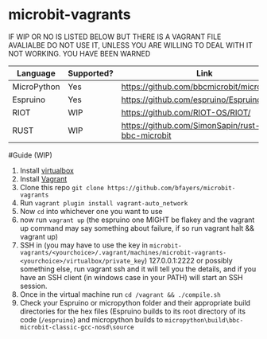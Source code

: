 # microbit-vagrants
IF WIP OR NO IS LISTED BELOW BUT THERE IS A VAGRANT FILE AVALIALBE DO NOT USE IT, UNLESS YOU ARE WILLING TO DEAL WITH IT NOT WORKING.
YOU HAVE BEEN WARNED

| Language    | Supported? | Link                                               |
|-------------|------------|----------------------------------------------------|
| MicroPython | Yes        | https://github.com/bbcmicrobit/micropython         |
| Espruino    | Yes        | https://github.com/espruino/Espruino               |
| RIOT        | WIP        | https://github.com/RIOT-OS/RIOT/                   |
| RUST        | WIP        | https://github.com/SimonSapin/rust-on-bbc-microbit |

#Guide (WIP)
1. Install [virtualbox](https://www.virtualbox.org/wiki/Downloads)
2. Install [Vagrant](https://www.vagrantup.com/downloads.html)
3. Clone this repo ```git clone https://github.com/bfayers/microbit-vagrants```
4. Run ```vagrant plugin install vagrant-auto_network```
5. Now ```cd``` into whichever one you want to use
6. now run ```vagrant up``` (the espruino one MIGHT be flakey and the vagrant up command may say something about failure, if so run vagrant halt && vagrant up)
7. SSH in (you may have to use the key in ```microbit-vagrants/<yourchoice>/.vagrant/machines/microbit-vagrants-<yourchoice>/virtualbox/private_key```) 127.0.0.1:2222 or possibly something else, run vagrant ssh and it will tell you the details, and if you have an SSH client (in windows case in your PATH) will start an SSH session.
8. Once in the virtual machine run ```cd /vagrant && ./compile.sh``` 
9. Check your Espruino or micropython folder and their appropriate build directories for the hex files (Espruino builds to its root directory of its code (```/espruino```) and micropython builds to ```micropython\build\bbc-microbit-classic-gcc-nosd\source```
